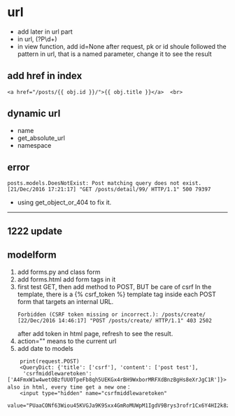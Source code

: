 # url

- add <id> later in url part
- in url, (?P<id>\d+)
- in view function, add id=None after request, pk or id shoule followed the pattern in url,
that is a named parameter, change it to see the result 


## add href in index

    <a href="/posts/{{ obj.id }}/">{{ obj.title }}</a>  <br>

##  dynamic url

- name 
- get_absolute_url
- namespace

## error

```
posts.models.DoesNotExist: Post matching query does not exist.
[21/Dec/2016 17:21:17] "GET /posts/detail/99/ HTTP/1.1" 500 79397
```
- using get_object_or_404 to fix it.



---
## 1222 update

## modelform

1. add forms.py and class form 
2. add forms.html add form tags in it
3. first test GET, then add method to POST, BUT be care of csrf
    In the template, there is a {% csrf_token %} template tag
     inside each POST form that targets an internal URL.
     ```
     Forbidden (CSRF token missing or incorrect.): /posts/create/
    [22/Dec/2016 14:46:17] "POST /posts/create/ HTTP/1.1" 403 2502
     ```
     after add token in html page, refresh to see the result.
4. action="" means to the current url
5. add date to models
```
    print(request.POST)
    <QueryDict: {'title': ['csrf'], 'content': ['post test'],
     'csrfmiddlewaretoken': ['A4FmxW1w4wetOBzfUU0TpeFb8qh5UEKGx4rBH9WxborMRFXdBnzBgHs8eXrJgC1R']}>
also in html, every time get a new one：
    <input type="hidden" name="csrfmiddlewaretoken"
     value="PUaaCONf63Wiou45KVGJa9K9Sxx4GmRoMUWpM1IgdV9Brys3rofr1Cx6Y4HI2k8z">
```
